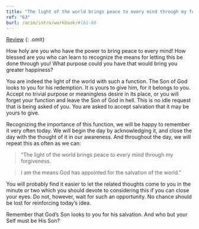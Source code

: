 ```yaml
---
title: "The light of the world brings peace to every mind through my forgiveness."
ref: "63"
burl: /acim/intro/workbook/#l61-80
---
```


<a class="hide-review" href="/workbook/l082/#l063">Review</a>
{: .omit}

How holy are you who have the power to bring peace to every mind! How
blessed are you who can learn to recognize the means for letting this be
done through you! What purpose could you have that would bring you
greater happiness?

You are indeed the light of the world with such a function. The Son of
God looks to you for his redemption. It is yours to give him, for it
belongs to you. Accept no trivial purpose or meaningless desire in its
place, or you will forget your function and leave the Son of God in
hell. This is no idle request that is being asked of you. You are asked to
accept salvation that it may be yours to give.

Recognizing the importance of this function, we will be happy to
remember it very often today. We will begin the day by acknowledging it,
and close the day with the thought of it in our awareness. And
throughout the day, we will repeat this as often as we can:

> “The light of the world brings peace to every mind through my
> forgiveness.

> I am the means God has appointed for the salvation of the world.”

You will probably find it easier to let the related thoughts come to you
in the minute or two which you should devote to considering this if you
can close your eyes. Do not, however, wait for such an opportunity. No
chance should be lost for reinforcing today’s idea.

Remember that God’s Son looks to you for his salvation. And who but your
Self must be His Son?

